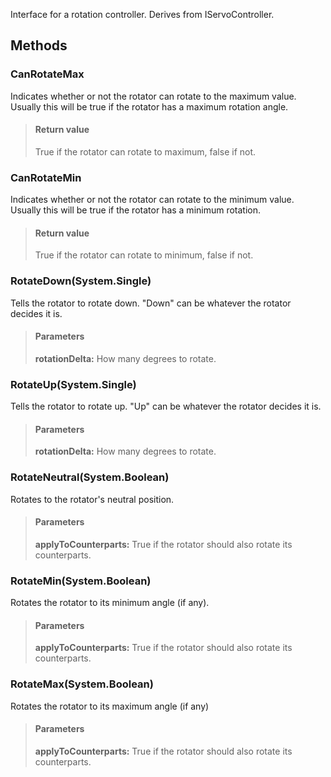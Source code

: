             
Interface for a rotation controller. Derives from IServoController.
        
## Methods


### CanRotateMax
Indicates whether or not the rotator can rotate to the maximum value. Usually this will be true if the rotator has a maximum rotation angle.
> #### Return value
> True if the rotator can rotate to maximum, false if not.

### CanRotateMin
Indicates whether or not the rotator can rotate to the minimum value. Usually this will be true if the rotator has a minimum rotation.
> #### Return value
> True if the rotator can rotate to minimum, false if not.

### RotateDown(System.Single)
Tells the rotator to rotate down. "Down" can be whatever the rotator decides it is.
> #### Parameters
> **rotationDelta:** How many degrees to rotate.


### RotateUp(System.Single)
Tells the rotator to rotate up. "Up" can be whatever the rotator decides it is.
> #### Parameters
> **rotationDelta:** How many degrees to rotate.


### RotateNeutral(System.Boolean)
Rotates to the rotator's neutral position.
> #### Parameters
> **applyToCounterparts:** True if the rotator should also rotate its counterparts.


### RotateMin(System.Boolean)
Rotates the rotator to its minimum angle (if any).
> #### Parameters
> **applyToCounterparts:** True if the rotator should also rotate its counterparts.


### RotateMax(System.Boolean)
Rotates the rotator to its maximum angle (if any)
> #### Parameters
> **applyToCounterparts:** True if the rotator should also rotate its counterparts.


